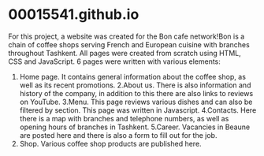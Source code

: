 # 00015541.github.io

For this project, a website was created for the Bon cafe network!Bon is a chain of coffee shops serving French and European cuisine with branches throughout Tashkent. All pages were created from scratch using HTML, CSS and JavaScript. 6 pages were written with various elements:
1. Home page. It contains general information about the coffee shop, as well as its recent promotions.
2.About us. There is also information and history of the company, in addition to this there are also links to reviews on YouTube.
3.Menu. This page reviews various dishes and can also be filtered by section. This page was written in Javascript.
4.Contacts. Here there is a map with branches and telephone numbers, as well as opening hours of branches in Tashkent.
5.Career. Vacancies in Beaune are posted here and there is also a form to fill out for the job.
6. Shop. Various coffee shop products are published here.

